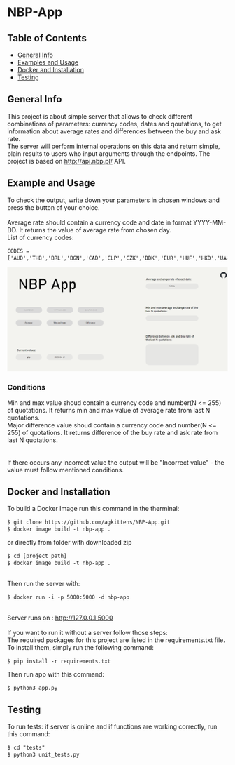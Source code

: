 # NBP-App

## Table of Contents
* [General Info](#general-info)
* [Examples and Usage](#examples-and-usage)
* [Docker and Installation](#docker-and-installation)
* [Testing](#testing)


## General Info
This project is about simple server that allows to check different combinations of parameters: currency codes, dates and qoutations, to get information about average rates and differences between the buy and ask rate.\
The server will perform internal operations on this data and return simple, plain results to users who input arguments through the endpoints. The project is based on http://api.nbp.pl/ API.

## Example and Usage
To check the output, write down your parameters in chosen windows and press the button of your choice.\
\
Average rate should contain a currency code and date in format YYYY-MM-DD. It returns the value of average rate from chosen day.\
List of currency codes:
```
CODES = ['AUD','THB','BRL','BGN','CAD','CLP','CZK','DDK','EUR','HUF','HKD','UAH','ISK','INR','MYR','MXN','ILS','NZD','NOK','PHP','GBP','ZAR','RON','IDR','SGD','SEK','CHF','TRY','USD','KRW','JPY','CNY','XDR']
```
![output](https://github.com/agkittens/NBP-App/blob/main/assets/example.png?=250x250)

### Conditions
Min and max value shoud contain a currency code and number(N <= 255) of quotations. It returns min and max value of average rate from last N quotations.\
Major difference value shoud contain a currency code and number(N <= 255) of quotations. It returns difference of the buy rate and ask rate from last N quotations.\
\
\
If there occurs any incorrect value the output will be "Incorrect value" - the value must follow mentioned conditions.

## Docker and Installation
To build a Docker Image run this command in the therminal:
```
$ git clone https://github.com/agkittens/NBP-App.git
$ docker image build -t nbp-app .
```
or directly from folder with downloaded zip
```
$ cd [project path]
$ docker image build -t nbp-app .
```
\
Then run the server with:
```
$ docker run -i -p 5000:5000 -d nbp-app
```
\
Server runs on : http://127.0.0.1:5000
\
\
If you want to run it without a server follow those steps:\
The required packages for this project are listed in the requirements.txt file. To install them, simply run the following command:
```
$ pip install -r requirements.txt
```
Then run app with this command:
```
$ python3 app.py
```

## Testing
To run tests: if server is online and if functions are working correctly, run this command:
```
$ cd "tests"
$ python3 unit_tests.py
```

